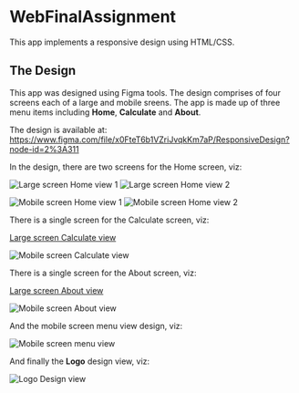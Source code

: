 # WebFinalAssignment
This app implements a responsive design using HTML/CSS.

## The Design
This app was designed using Figma tools. The design comprises of four screens each of a large and mobile sreens. 
The app is made up of three menu items including **Home**, **Calculate** and **About**. 

The design is available at: https://www.figma.com/file/x0FteT6b1VZriJvqkKm7aP/ResponsiveDesign?node-id=2%3A311

In the design, there are two screens for the Home screen, viz:

![Large screen Home view 1](https://github.com/olumide0077/WebFinalAssignment/blob/main/UI_UX%20Design/Desktop%20-%201.png)  ![Large screen Home view 2](https://github.com/olumide0077/WebFinalAssignment/blob/main/UI_UX%20Design/Desktop%20-%202.png)

![Mobile screen Home view 1](https://github.com/olumide0077/WebFinalAssignment/blob/main/UI_UX%20Design/Android%20Small%20-%201.png)  ![Mobile screen Home view 2](https://github.com/olumide0077/WebFinalAssignment/blob/main/UI_UX%20Design/Android%20Small%20-%202.png)

There is a single screen for the Calculate screen, viz:

[Large screen Calculate view](https://github.com/olumide0077/WebFinalAssignment/blob/main/UI_UX%20Design/Desktop%20-%203.png)

![Mobile screen Calculate view](https://github.com/olumide0077/WebFinalAssignment/blob/main/UI_UX%20Design/Android%20Small%20-%203.png)

There is a single screen for the About screen, viz:

[Large screen About view](https://github.com/olumide0077/WebFinalAssignment/blob/main/UI_UX%20Design/Desktop%20-%204.png)

![Mobile screen About view](https://github.com/olumide0077/WebFinalAssignment/blob/main/UI_UX%20Design/Android%20Small%20-%204.png)

And the mobile screen menu view design, viz:

![Mobile screen menu view](https://github.com/olumide0077/WebFinalAssignment/blob/main/UI_UX%20Design/Group%2013.png)

And finally the **Logo** design view, viz:

![Logo Design view](https://github.com/olumide0077/WebFinalAssignment/blob/main/UI_UX%20Design/Frame%201.png)


